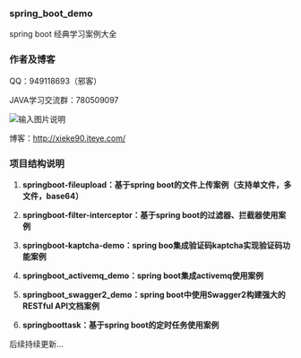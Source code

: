 ### spring_boot_demo

spring boot 经典学习案例大全

### 作者及博客

QQ：949118693（邪客）

JAVA学习交流群：780509097

![输入图片说明](https://gitee.com/uploads/images/2018/0616/091012_2e93400f_583593.png "Java技术交流群.png")

博客：http://xieke90.iteye.com/

### 项目结构说明

1. **springboot-fileupload：基于spring boot的文件上传案例（支持单文件，多文件，base64）** 

2. **springboot-filter-interceptor：基于spring boot的过滤器、拦截器使用案例** 

3. **springboot-kaptcha-demo：spring boo集成验证码kaptcha实现验证码功能案例** 

4. **springboot_activemq_demo：spring boot集成activemq使用案例** 

5. **springboot_swagger2_demo：spring boot中使用Swagger2构建强大的RESTful API文档案例** 

6. **springboottask：基于spring boot的定时任务使用案例** 

后续持续更新...

